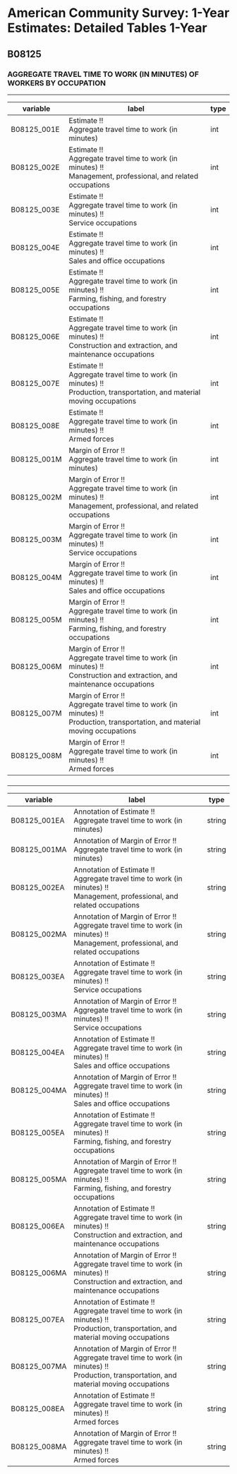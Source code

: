 # American Community Survey: 1-Year Estimates: Detailed Tables 1-Year

## B08125

### AGGREGATE TRAVEL TIME TO WORK (IN MINUTES) OF WORKERS BY OCCUPATION

___

| variable | label | type |
| ----- | ----- | ----- |
| B08125_001E | Estimate !!<br>Aggregate travel time to work (in minutes) | int |
| B08125_002E | Estimate !!<br>Aggregate travel time to work (in minutes) !!<br>Management, professional, and related occupations | int |
| B08125_003E | Estimate !!<br>Aggregate travel time to work (in minutes) !!<br>Service occupations | int |
| B08125_004E | Estimate !!<br>Aggregate travel time to work (in minutes) !!<br>Sales and office occupations | int |
| B08125_005E | Estimate !!<br>Aggregate travel time to work (in minutes) !!<br>Farming, fishing, and forestry occupations | int |
| B08125_006E | Estimate !!<br>Aggregate travel time to work (in minutes) !!<br>Construction and extraction, and maintenance occupations | int |
| B08125_007E | Estimate !!<br>Aggregate travel time to work (in minutes) !!<br>Production, transportation, and material moving occupations | int |
| B08125_008E | Estimate !!<br>Aggregate travel time to work (in minutes) !!<br>Armed forces | int |
| B08125_001M | Margin of Error !!<br>Aggregate travel time to work (in minutes) | int |
| B08125_002M | Margin of Error !!<br>Aggregate travel time to work (in minutes) !!<br>Management, professional, and related occupations | int |
| B08125_003M | Margin of Error !!<br>Aggregate travel time to work (in minutes) !!<br>Service occupations | int |
| B08125_004M | Margin of Error !!<br>Aggregate travel time to work (in minutes) !!<br>Sales and office occupations | int |
| B08125_005M | Margin of Error !!<br>Aggregate travel time to work (in minutes) !!<br>Farming, fishing, and forestry occupations | int |
| B08125_006M | Margin of Error !!<br>Aggregate travel time to work (in minutes) !!<br>Construction and extraction, and maintenance occupations | int |
| B08125_007M | Margin of Error !!<br>Aggregate travel time to work (in minutes) !!<br>Production, transportation, and material moving occupations | int |
| B08125_008M | Margin of Error !!<br>Aggregate travel time to work (in minutes) !!<br>Armed forces | int |
### 

___

| variable | label | type |
| ----- | ----- | ----- |
| B08125_001EA | Annotation of Estimate !!<br>Aggregate travel time to work (in minutes) | string |
| B08125_001MA | Annotation of Margin of Error !!<br>Aggregate travel time to work (in minutes) | string |
| B08125_002EA | Annotation of Estimate !!<br>Aggregate travel time to work (in minutes) !!<br>Management, professional, and related occupations | string |
| B08125_002MA | Annotation of Margin of Error !!<br>Aggregate travel time to work (in minutes) !!<br>Management, professional, and related occupations | string |
| B08125_003EA | Annotation of Estimate !!<br>Aggregate travel time to work (in minutes) !!<br>Service occupations | string |
| B08125_003MA | Annotation of Margin of Error !!<br>Aggregate travel time to work (in minutes) !!<br>Service occupations | string |
| B08125_004EA | Annotation of Estimate !!<br>Aggregate travel time to work (in minutes) !!<br>Sales and office occupations | string |
| B08125_004MA | Annotation of Margin of Error !!<br>Aggregate travel time to work (in minutes) !!<br>Sales and office occupations | string |
| B08125_005EA | Annotation of Estimate !!<br>Aggregate travel time to work (in minutes) !!<br>Farming, fishing, and forestry occupations | string |
| B08125_005MA | Annotation of Margin of Error !!<br>Aggregate travel time to work (in minutes) !!<br>Farming, fishing, and forestry occupations | string |
| B08125_006EA | Annotation of Estimate !!<br>Aggregate travel time to work (in minutes) !!<br>Construction and extraction, and maintenance occupations | string |
| B08125_006MA | Annotation of Margin of Error !!<br>Aggregate travel time to work (in minutes) !!<br>Construction and extraction, and maintenance occupations | string |
| B08125_007EA | Annotation of Estimate !!<br>Aggregate travel time to work (in minutes) !!<br>Production, transportation, and material moving occupations | string |
| B08125_007MA | Annotation of Margin of Error !!<br>Aggregate travel time to work (in minutes) !!<br>Production, transportation, and material moving occupations | string |
| B08125_008EA | Annotation of Estimate !!<br>Aggregate travel time to work (in minutes) !!<br>Armed forces | string |
| B08125_008MA | Annotation of Margin of Error !!<br>Aggregate travel time to work (in minutes) !!<br>Armed forces | string |

